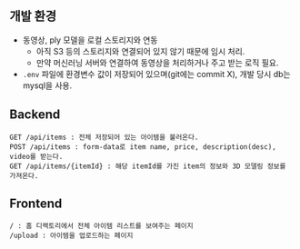## 개발 환경

- 동영상, ply 모델을 로컬 스토리지와 연동
  - 아직 S3 등의 스토리지와 연결되어 있지 않기 때문에 임시 처리.
  - 만약 머신러닝 서버와 연결하여 동영상을 처리하거나 주고 받는 로직 필요.
- `.env` 파일에 환경변수 값이 저장되어 있으며(git에는 commit X), 개발 당시 db는 mysql을 사용.

## Backend

```
GET /api/items : 전체 저장되어 있는 아이템을 불러온다.
POST /api/items : form-data로 item name, price, description(desc), video를 받는다.
GET /api/items/{itemId} : 해당 itemId를 가진 item의 정보와 3D 모델링 정보를 가져온다.
```

## Frontend

```
/ : 홈 디렉토리에서 전체 아이템 리스트를 보여주는 페이지
/upload : 아이템을 업로드하는 페이지
```

